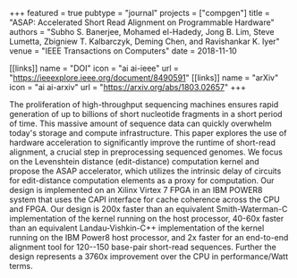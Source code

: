 +++
featured = true
pubtype = "journal"
projects = ["compgen"]
title = "ASAP: Accelerated Short Read Alignment on Programmable Hardware"
authors = "Subho S. Banerjee, Mohamed el-Hadedy, Jong B. Lim, Steve Lumetta, Zbigniew T. Kalbarczyk, Deming Chen, and Ravishankar K. Iyer"
venue = "IEEE Transactions on Computers"
date = 2018-11-10

[[links]]
  name = "DOI"
  icon = "ai ai-ieee"
  url = "https://ieeexplore.ieee.org/document/8490591"
[[links]]
  name = "arXiv"
  icon = "ai ai-arxiv"
  url = "https://arxiv.org/abs/1803.02657"
+++

The proliferation of high-throughput sequencing machines ensures rapid generation of up to billions
of short nucleotide fragments in a short period of time. This massive amount of sequence data can
quickly overwhelm today's storage and compute infrastructure. This paper explores the use of
hardware acceleration to significantly improve the runtime of short-read alignment, a crucial step
in preprocessing sequenced genomes. We focus on the Levenshtein distance (edit-distance) computation
kernel and propose the ASAP accelerator, which utilizes the intrinsic delay of circuits for
edit-distance computation elements as a proxy for computation. Our design is implemented on an
Xilinx Virtex 7 FPGA in an IBM POWER8 system that uses the CAPI interface for cache coherence across
the CPU and FPGA. Our design is 200x faster than an equivalent Smith-Waterman-C implementation of
the kernel running on the host processor, 40-60x faster than an equivalent Landau-Vishkin-C++
implementation of the kernel running on the IBM Power8 host processor, and 2x faster for an
end-to-end alignment tool for 120--150 base-pair short-read sequences. Further the design represents
a 3760x improvement over the CPU in performance/Watt terms.
